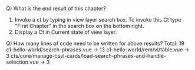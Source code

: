 Q) What is the end result of this chapter?

1. Invoke a ct by typing in view layer search box. To invoke this Ct type "First Chapter" in the search box on the bottom right.
2. Display a Ct in Current state of view layer.

Q) How many lines of code need to be written for above results?
Total: 19
c1-hello-world/search-phrases.vue -> 13
c1-hello-world/rem/vl/table.vue -> 3
cts/core/manage-csvl-cards/load-search-phrases-and-handle-selection.vue -> 3
